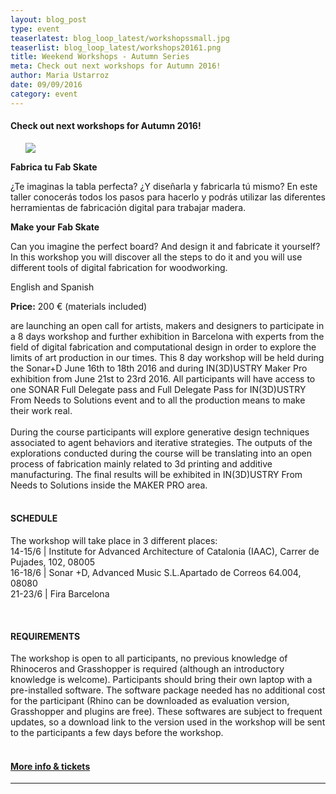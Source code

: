 ```yaml
---
layout: blog_post
type: event
teaserlatest: blog_loop_latest/workshopssmall.jpg
teaserlist: blog_loop_latest/workshops20161.png
title: Weekend Workshops - Autumn Series
meta: Check out next workshops for Autumn 2016!
author: Maria Ustarroz
date: 09/09/2016
category: event
---
```




<h4>Check out next workshops for Autumn 2016!</h4>


<ul><img src= "http://www.fablabbcn.org/img/blog/blog_loop_latest/imprimida.jpg" align="middle"> </img></ul>


<strong>
Fabrica tu Fab Skate</strong> 

¿Te imaginas la tabla perfecta? ¿Y diseñarla y fabricarla tú mismo?
En este taller conocerás todos los pasos para hacerlo y podrás utilizar las diferentes herramientas de fabricación digital para trabajar madera.

 

 
<strong>Make your Fab Skate</strong>


Can you imagine the perfect board? And design it and fabricate it yourself?
In this workshop you will discover all the steps to do it and you will use different tools of digital fabrication for woodworking.


English and Spanish

<strong>Price:</strong>  200 € (materials included)

are launching an open call for artists, makers and designers to participate in a 8 days workshop and further exhibition in Barcelona with experts from the field of digital fabrication and computational design in order to explore the limits of art production in our times. This 8 day workshop will be held during the Sonar+D June 16th to 18th 2016 and during IN(3D)USTRY Maker Pro exhibition from June 21st to 23rd  2016. All participants will have access to one SONAR Full Delegate pass and Full Delegate Pass for IN(3D)USTRY From Needs to Solutions event and to all the production means to make their work real.<br>
<br>
During the course participants will explore generative design techniques associated to agent behaviors and iterative strategies. The outputs of the explorations conducted during the course will be translating into an open process of fabrication mainly related to 3d printing and additive manufacturing. The final results will be exhibited in IN(3D)USTRY From Needs to Solutions inside the MAKER PRO area.<br>
<br>
<h4>SCHEDULE</h4>

The workshop will take place in 3 different places:<br>
14-15/6 | Institute for Advanced Architecture of Catalonia (IAAC), Carrer de Pujades, 102, 08005<br>
16-18/6 | Sonar +D, Advanced Music S.L.Apartado de Correos 64.004, 08080<br>
21-23/6 | Fira Barcelona<br>

 <br>
<h4>REQUIREMENTS</h4>

The workshop is open to all participants, no previous knowledge of Rhinoceros and Grasshopper is required (although an introductory knowledge is welcome). Participants should bring their own laptop with a pre-installed software.  The software package needed has no additional cost for the participant (Rhino can be downloaded as evaluation version, Grasshopper and plugins are free). These softwares are subject to frequent updates, so a download link to the version used in the workshop will be sent to the participants a few days before the workshop.<br>
<br>
<h4><a href="http://noumena.io/?page_id=13014">More info & tickets</a></h4>

---